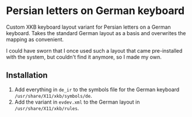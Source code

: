 # Persian letters on German keyboard

Custom XKB keyboard layout variant for Persian letters on a German keyboard. Takes the standard German layout as a basis and overwrites the mapping as convenient.

I could have sworn that I once used such a layout that came pre-installed with the system, but couldn't find it anymore, so I made my own.

## Installation

1. Add everything in `de_ir` to the symbols file for the German keyboard `/usr/share/X11/xkb/symbols/de`. 
2. Add the variant in `evdev.xml` to the German layout in `/usr/share/X11/xkb/rules`. 


